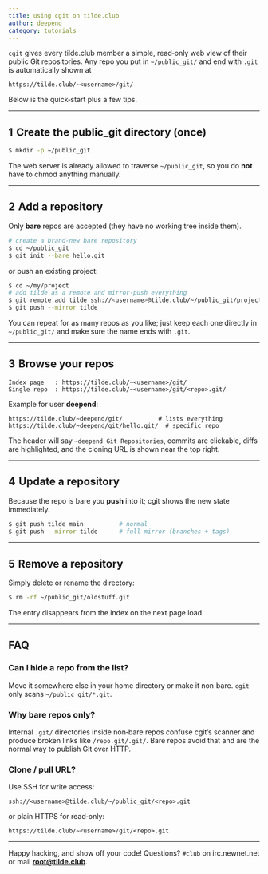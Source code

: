 ```yaml
---
title: using cgit on tilde.club
author: deepend
category: tutorials
---
```


`cgit` gives every tilde.club member a simple, read‑only web view of their public Git repositories.
Any repo you put in `~/public_git/` and end with `.git` is automatically shown at

```
https://tilde.club/~<username>/git/
```

Below is the quick‑start plus a few tips.

---

## 1  Create the **public\_git** directory (once)

```bash
$ mkdir -p ~/public_git
```

The web server is already allowed to traverse `~/public_git`, so you do **not** have to chmod anything manually.

---

## 2  Add a repository

Only **bare** repos are accepted (they have no working tree inside them).

```bash
# create a brand‑new bare repository
$ cd ~/public_git
$ git init --bare hello.git
```

or push an existing project:

```bash
$ cd ~/my/project
# add tilde as a remote and mirror‑push everything
$ git remote add tilde ssh://<username>@tilde.club/~/public_git/project.git
$ git push --mirror tilde
```

You can repeat for as many repos as you like; just keep each one directly in
`~/public_git/` and make sure the name ends with `.git`.

---

## 3  Browse your repos

```
Index page   : https://tilde.club/~<username>/git/
Single repo  : https://tilde.club/~<username>/git/<repo>.git/
```

Example for user **deepend**:

```
https://tilde.club/~deepend/git/          # lists everything
https://tilde.club/~deepend/git/hello.git/  # specific repo
```

The header will say `~deepend Git Repositories`, commits are clickable, diffs
are highlighted, and the cloning URL is shown near the top right.

---

## 4  Update a repository

Because the repo is bare you **push** into it; cgit shows the new state
immediately.

```bash
$ git push tilde main          # normal
$ git push --mirror tilde      # full mirror (branches + tags)
```

---

## 5  Remove a repository

Simply delete or rename the directory:

```bash
$ rm -rf ~/public_git/oldstuff.git
```

The entry disappears from the index on the next page load.

---

## FAQ

### Can I hide a repo from the list?

Move it somewhere else in your home directory or make it non‑bare.
`cgit` only scans `~/public_git/*.git`.

### Why bare repos only?

Internal `.git/` directories inside non‑bare repos confuse cgit’s scanner and
produce broken links like `/repo.git/.git/`.
Bare repos avoid that and are the normal way to publish Git over HTTP.

### Clone / pull URL?

Use SSH for write access:

```
ssh://<username>@tilde.club/~/public_git/<repo>.git
```

or plain HTTPS for read‑only:

```
https://tilde.club/~<username>/git/<repo>.git
```

---

Happy hacking, and show off your code!
Questions? `#club` on irc.newnet.net or mail **[root@tilde.club](mailto:root@tilde.club)**.
